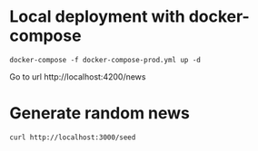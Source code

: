 # Local deployment with docker-compose
```
docker-compose -f docker-compose-prod.yml up -d 
```
Go to url http://localhost:4200/news

# Generate random news 
```
curl http://localhost:3000/seed
```
